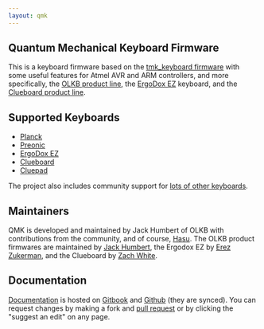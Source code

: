 ```yaml
---
layout: qmk
---
```

## Quantum Mechanical Keyboard Firmware

This is a keyboard firmware based on the [tmk\_keyboard firmware](http://github.com/tmk/tmk_keyboard) with some useful features for Atmel AVR and ARM controllers, and more specifically, the [OLKB product line](http://olkb.com), the [ErgoDox EZ](http://www.ergodox-ez.com) keyboard, and the [Clueboard product line](http://clueboard.co/).

## Supported Keyboards

* [Planck](https://github.com/qmk/qmk_firmware/blob/master/keyboards/planck/)
* [Preonic](https://github.com/qmk/qmk_firmware/blob/master/keyboards/preonic/)
* [ErgoDox EZ](https://github.com/qmk/qmk_firmware/blob/master/keyboards/ergodox/)
* [Clueboard](https://github.com/qmk/qmk_firmware/blob/master/keyboards/clueboard/)
* [Cluepad](https://github.com/qmk/qmk_firmware/blob/master/keyboards/cluepad/)

The project also includes community support for [lots of other keyboards](/keyboards/).

## Maintainers

QMK is developed and maintained by Jack Humbert of OLKB with contributions from the community, and of course, [Hasu](https://github.com/tmk). The OLKB product firmwares are maintained by [Jack Humbert](https://github.com/jackhumbert), the Ergodox EZ by [Erez Zukerman](https://github.com/ezuk), and the Clueboard by [Zach White](https://github.com/skullydazed).

## Documentation

[Documentation](https://docs.qmk.fm) is hosted on [Gitbook](https://www.gitbook.com/book/qmk/firmware/details) and [Github](https://github.com/qmk/qmk_firmware/) (they are synced). You can request changes by making a fork and [pull request](https://github.com/qmk/qmk_firmware/pulls) or by clicking the "suggest an edit" on any page.




